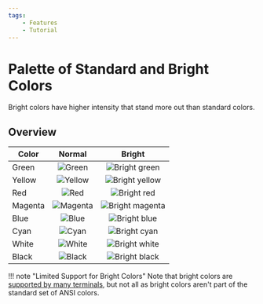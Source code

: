 ```yaml
---
tags:
    - Features
    - Tutorial
---
```


# Palette of Standard and Bright Colors
Bright colors have higher intensity that stand more out than standard colors.

## Overview
| Color | Normal | Bright |
| ----- | :----: | :----: |
| Green | ![Green](../../assets/images/colors/green_16x16.png) | ![Bright green](../../assets/images/colors/bright_green_16x16.png) |
| Yellow | ![Yellow](../../assets/images/colors/yellow_16x16.png) | ![Bright yellow](../../assets/images/colors/bright_yellow_16x16.png) |
| Red | ![Red](../../assets/images/colors/red_16x16.png) | ![Bright red](../../assets/images/colors/bright_red_16x16.png) |
| Magenta | ![Magenta](../../assets/images/colors/magenta_16x16.png) | ![Bright magenta](../../assets/images/colors/bright_magenta_16x16.png) |
| Blue | ![Blue](../../assets/images/colors/blue_16x16.png) | ![Bright blue](../../assets/images/colors/bright_blue_16x16.png) |
| Cyan | ![Cyan](../../assets/images/colors/cyan_16x16.png) | ![Bright cyan](../../assets/images/colors/bright_cyan_16x16.png) |
| White | ![White](../../assets/images/colors/white_16x16.png) | ![Bright white](../../assets/images/colors/bright_white_16x16.png) |
| Black | ![Black](../../assets/images/colors/black_16x16.png) | ![Bright black](../../assets/images/colors/bright_black_16x16.png) |

!!! note "Limited Support for Bright Colors"
    Note that bright colors are [supported by many terminals](../terminal-support.md), but not all as bright colors aren't part of the standard set of ANSI colors.
